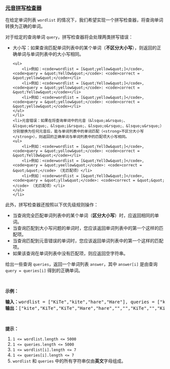 ### [元音拼写检查器](https://leetcode-cn.com/problems/vowel-spellchecker)

<p>在给定单词列表&nbsp;<code>wordlist</code>&nbsp;的情况下，我们希望实现一个拼写检查器，将查询单词转换为正确的单词。</p>

<p>对于给定的查询单词&nbsp;<code>query</code>，拼写检查器将会处理两类拼写错误：</p>

<ul>
	<li>大小写：如果查询匹配单词列表中的某个单词（<strong>不区分大小写</strong>），则返回的正确单词与单词列表中的大小写相同。

	<ul>
		<li>例如：<code>wordlist = [&quot;yellow&quot;]</code>, <code>query = &quot;YellOw&quot;</code>: <code>correct = &quot;yellow&quot;</code></li>
		<li>例如：<code>wordlist = [&quot;Yellow&quot;]</code>, <code>query = &quot;yellow&quot;</code>: <code>correct = &quot;Yellow&quot;</code></li>
		<li>例如：<code>wordlist = [&quot;yellow&quot;]</code>, <code>query = &quot;yellow&quot;</code>: <code>correct = &quot;yellow&quot;</code></li>
	</ul>
	</li>
	<li>元音错误：如果在将查询单词中的元音（&lsquo;a&rsquo;、&lsquo;e&rsquo;、&lsquo;i&rsquo;、&lsquo;o&rsquo;、&lsquo;u&rsquo;）分别替换为任何元音后，能与单词列表中的单词匹配（<strong>不区分大小写</strong>），则返回的正确单词与单词列表中的匹配项大小写相同。
	<ul>
		<li>例如：<code>wordlist = [&quot;YellOw&quot;]</code>, <code>query = &quot;yollow&quot;</code>: <code>correct = &quot;YellOw&quot;</code></li>
		<li>例如：<code>wordlist = [&quot;YellOw&quot;]</code>, <code>query = &quot;yeellow&quot;</code>: <code>correct = &quot;&quot;</code> （无匹配项）</li>
		<li>例如：<code>wordlist = [&quot;YellOw&quot;]</code>, <code>query = &quot;yllw&quot;</code>: <code>correct = &quot;&quot;</code> （无匹配项）</li>
	</ul>
	</li>
</ul>

<p>此外，拼写检查器还按照以下优先级规则操作：</p>

<ul>
	<li>当查询完全匹配单词列表中的某个单词（<strong>区分大小写</strong>）时，应返回相同的单词。</li>
	<li>当查询匹配到大小写问题的单词时，您应该返回单词列表中的第一个这样的匹配项。</li>
	<li>当查询匹配到元音错误的单词时，您应该返回单词列表中的第一个这样的匹配项。</li>
	<li>如果该查询在单词列表中没有匹配项，则应返回空字符串。</li>
</ul>

<p>给出一些查询 <code>queries</code>，返回一个单词列表 <code>answer</code>，其中 <code>answer[i]</code> 是由查询 <code>query = queries[i]</code> 得到的正确单词。</p>

<p>&nbsp;</p>

<p><strong>示例：</strong></p>

<pre><strong>输入：</strong>wordlist = [&quot;KiTe&quot;,&quot;kite&quot;,&quot;hare&quot;,&quot;Hare&quot;], queries = [&quot;kite&quot;,&quot;Kite&quot;,&quot;KiTe&quot;,&quot;Hare&quot;,&quot;HARE&quot;,&quot;Hear&quot;,&quot;hear&quot;,&quot;keti&quot;,&quot;keet&quot;,&quot;keto&quot;]
<strong>输出：</strong>[&quot;kite&quot;,&quot;KiTe&quot;,&quot;KiTe&quot;,&quot;Hare&quot;,&quot;hare&quot;,&quot;&quot;,&quot;&quot;,&quot;KiTe&quot;,&quot;&quot;,&quot;KiTe&quot;]</pre>

<p>&nbsp;</p>

<p><strong>提示：</strong></p>

<ol>
	<li><code>1 &lt;= wordlist.length &lt;= 5000</code></li>
	<li><code>1 &lt;= queries.length &lt;= 5000</code></li>
	<li><code>1 &lt;= wordlist[i].length &lt;= 7</code></li>
	<li><code>1 &lt;= queries[i].length &lt;= 7</code></li>
	<li><code>wordlist</code> 和&nbsp;<code>queries</code>&nbsp;中的所有字符串仅由<strong>英文</strong>字母组成。</li>
</ol>
